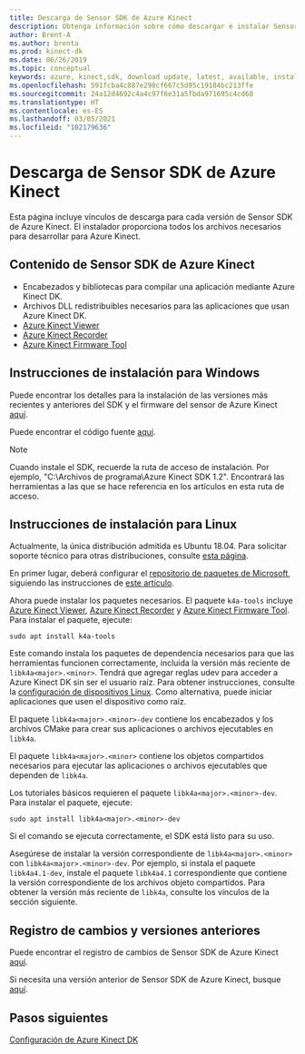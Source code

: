 ```yaml
---
title: Descarga de Sensor SDK de Azure Kinect
description: Obtenga información sobre cómo descargar e instalar Sensor SDK de Azure Kinect en Windows y Linux.
author: Brent-A
ms.author: brenta
ms.prod: kinect-dk
ms.date: 06/26/2019
ms.topic: conceptual
keywords: azure, kinect,sdk, download update, latest, available, install
ms.openlocfilehash: 591fcba4c887e298cf667c5d95c19184bc213ffe
ms.sourcegitcommit: 24a12d4692c4a4c97f6e31a5fbda971695c4cd68
ms.translationtype: HT
ms.contentlocale: es-ES
ms.lasthandoff: 03/05/2021
ms.locfileid: "102179636"
---
```

# <a name="azure-kinect-sensor-sdk-download"></a>Descarga de Sensor SDK de Azure Kinect

Esta página incluye vínculos de descarga para cada versión de Sensor SDK de Azure Kinect. El instalador proporciona todos los archivos necesarios para desarrollar para Azure Kinect.

## <a name="azure-kinect-sensor-sdk-contents"></a>Contenido de Sensor SDK de Azure Kinect

- Encabezados y bibliotecas para compilar una aplicación mediante Azure Kinect DK.
- Archivos DLL redistribuibles necesarios para las aplicaciones que usan Azure Kinect DK.
- [Azure Kinect Viewer](azure-kinect-viewer.md)
- [Azure Kinect Recorder](azure-kinect-recorder.md)
- [Azure Kinect Firmware Tool](azure-kinect-firmware-tool.md)

## <a name="windows-installation-instructions"></a>Instrucciones de instalación para Windows

Puede encontrar los detalles para la instalación de las versiones más recientes y anteriores del SDK y el firmware del sensor de Azure Kinect [aquí](https://github.com/microsoft/Azure-Kinect-Sensor-SDK/blob/develop/docs/usage.md).

Puede encontrar el código fuente [aquí](https://github.com/microsoft/Azure-Kinect-Sensor-SDK).

> [!NOTE]
> Cuando instale el SDK, recuerde la ruta de acceso de instalación. Por ejemplo, "C:\Archivos de programa\Azure Kinect SDK 1.2". Encontrará las herramientas a las que se hace referencia en los artículos en esta ruta de acceso.

## <a name="linux-installation-instructions"></a>Instrucciones de instalación para Linux

Actualmente, la única distribución admitida es Ubuntu 18.04. Para solicitar soporte técnico para otras distribuciones, consulte [esta página](https://aka.ms/azurekinectfeedback).

En primer lugar, deberá configurar el [repositorio de paquetes de Microsoft](https://packages.microsoft.com/), siguiendo las instrucciones de [este artículo](/windows-server/administration/linux-package-repository-for-microsoft-software).

Ahora puede instalar los paquetes necesarios. El paquete `k4a-tools` incluye [Azure Kinect Viewer](azure-kinect-viewer.md), [Azure Kinect Recorder](record-sensor-streams-file.md) y [Azure Kinect Firmware Tool](azure-kinect-firmware-tool.md). Para instalar el paquete, ejecute:

`sudo apt install k4a-tools`
 
Este comando instala los paquetes de dependencia necesarios para que las herramientas funcionen correctamente, incluida la versión más reciente de `libk4a<major>.<minor>`. Tendrá que agregar reglas udev para acceder a Azure Kinect DK sin ser el usuario raíz. Para obtener instrucciones, consulte la [configuración de dispositivos Linux](https://github.com/microsoft/Azure-Kinect-Sensor-SDK/blob/develop/docs/usage.md#linux-device-setup). Como alternativa, puede iniciar aplicaciones que usen el dispositivo como raíz.

El paquete `libk4a<major>.<minor>-dev` contiene los encabezados y los archivos CMake para crear sus aplicaciones o archivos ejecutables en `libk4a`.

El paquete `libk4a<major>.<minor>` contiene los objetos compartidos necesarios para ejecutar las aplicaciones o archivos ejecutables que dependen de `libk4a`.

Los tutoriales básicos requieren el paquete `libk4a<major>.<minor>-dev`. Para instalar el paquete, ejecute:

`sudo apt install libk4a<major>.<minor>-dev` 

Si el comando se ejecuta correctamente, el SDK está listo para su uso.

Asegúrese de instalar la versión correspondiente de `libk4a<major>.<minor>` con `libk4a<major>.<minor>-dev`. Por ejemplo, si instala el paquete `libk4a4.1-dev`, instale el paquete `libk4a4.1` correspondiente que contiene la versión correspondiente de los archivos objeto compartidos. Para obtener la versión más reciente de `libk4a`, consulte los vínculos de la sección siguiente.

## <a name="change-log-and-older-versions"></a>Registro de cambios y versiones anteriores

Puede encontrar el registro de cambios de Sensor SDK de Azure Kinect [aquí](https://github.com/microsoft/Azure-Kinect-Sensor-SDK/blob/develop/CHANGELOG.md).

Si necesita una versión anterior de Sensor SDK de Azure Kinect, busque [aquí](https://github.com/microsoft/Azure-Kinect-Sensor-SDK/blob/develop/docs/usage.md).

## <a name="next-steps"></a>Pasos siguientes

[Configuración de Azure Kinect DK](set-up-azure-kinect-dk.md)
